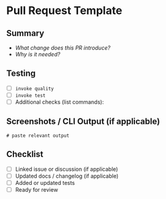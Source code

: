 # Pull Request Template

## Summary

- _What change does this PR introduce?_
- _Why is it needed?_

## Testing

- [ ] `invoke quality`
- [ ] `invoke test`
- [ ] Additional checks (list commands):

## Screenshots / CLI Output (if applicable)

```text
# paste relevant output
```

## Checklist

- [ ] Linked issue or discussion (if applicable)
- [ ] Updated docs / changelog (if applicable)
- [ ] Added or updated tests
- [ ] Ready for review
